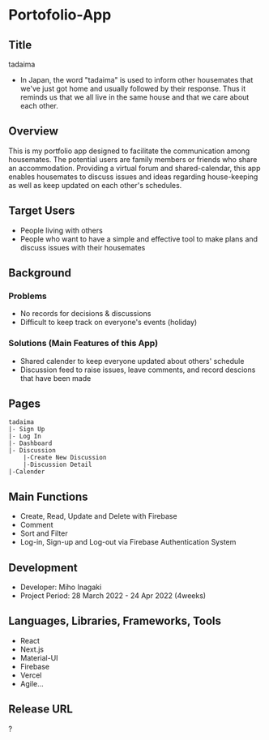 # Portofolio-App

## Title

tadaima

- In Japan, the word "tadaima" is used to inform other housemates that we've just got home and usually followed by their response. Thus it reminds us that we all live in the same house and that we care about each other.

## Overview

This is my portfolio app designed to facilitate the communication among housemates. The potential users are family members or friends who share an accommodation. Providing a virtual forum and shared-calendar, this app enables housemates to discuss issues and ideas regarding house-keeping as well as keep updated on each other's schedules.

## Target Users

- People living with others
- People who want to have a simple and effective tool to make plans and discuss issues with their housemates

## Background

### Problems

- No records for decisions & discussions
- Difficult to keep track on everyone's events (holiday)

### Solutions (Main Features of this App)

- Shared calender to keep everyone updated about others' schedule
- Discussion feed to raise issues, leave comments, and record descions that have been made

## Pages

```
tadaima
|- Sign Up
|- Log In
|- Dashboard
|- Discussion
    |-Create New Discussion
    |-Discussion Detail
|-Calender
```

## Main Functions

- Create, Read, Update and Delete with Firebase
- Comment
- Sort and Filter
- Log-in, Sign-up and Log-out via Firebase Authentication System

## Development

- Developer: Miho Inagaki
- Project Period: 28 March 2022 - 24 Apr 2022 (4weeks)

## Languages, Libraries, Frameworks, Tools

- React
- Next.js
- Material-UI
- Firebase
- Vercel
- Agile...

## Release URL

?
